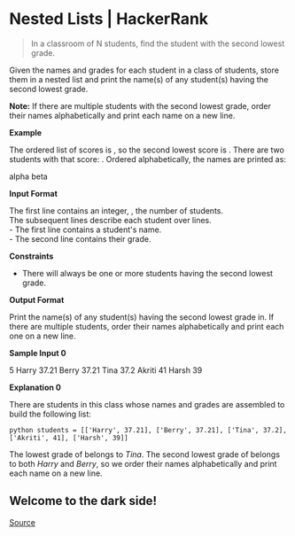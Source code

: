 # Nested Lists | HackerRank

> In a classroom of N students, find the student with the second lowest grade.

Given the names and grades for each student in a class of students, store them in a nested list and print the name(s) of any student(s) having the second lowest grade.

**Note:** If there are multiple students with the second lowest grade, order their names alphabetically and print each name on a new line.

**Example**  

The ordered list of scores is , so the second lowest score is . There are two students with that score: . Ordered alphabetically, the names are printed as:

alpha
beta

**Input Format**

The first line contains an integer, , the number of students.  
The subsequent lines describe each student over lines.  
\- The first line contains a student's name.  
\- The second line contains their grade.

**Constraints**

*   There will always be one or more students having the second lowest grade.

**Output Format**

Print the name(s) of any student(s) having the second lowest grade in. If there are multiple students, order their names alphabetically and print each one on a new line.

**Sample Input 0**

5
Harry
37.21
Berry
37.21
Tina
37.2
Akriti
41
Harsh
39

**Explanation 0**

There are students in this class whose names and grades are assembled to build the following list:

`python students = [['Harry', 37.21], ['Berry', 37.21], ['Tina', 37.2], ['Akriti', 41], ['Harsh', 39]]`

The lowest grade of belongs to _Tina_. The second lowest grade of belongs to both _Harry_ and _Berry_, so we order their names alphabetically and print each name on a new line.

Welcome to the dark side!
-------------------------
[Source](https://www.hackerrank.com/challenges/nested-list/problem)
